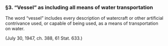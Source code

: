 ### §3. “Vessel” as including all means of water transportation ###

The word “vessel” includes every description of watercraft or other artificial contrivance used, or capable of being used, as a means of transportation on water.

(July 30, 1947, ch. 388, 61 Stat. 633.)